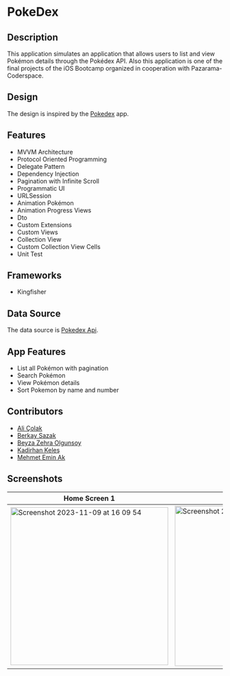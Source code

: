 # PokeDex

## Description

This application simulates an application that allows users to list and view Pokémon details through the Pokédex API.
Also this application is one of the final projects of the iOS Bootcamp organized in cooperation with Pazarama-Coderspace.

## Design

The design is inspired by the [Pokedex](https://www.figma.com/file/DwPu6EVf5Jr4vDUVeRXXUJ/Pok%C3%A9dex-(Community)?node-id=314%3A3&mode=dev) app.

## Features

-  MVVM Architecture
-  Protocol Oriented Programming
-  Delegate Pattern
-  Dependency Injection
-  Pagination with Infinite Scroll
-  Programmatic UI
-  URLSession
-  Animation Pokémon
-  Animation Progress Views
-  Dto
-  Custom Extensions
-  Custom Views
-  Collection View
-  Custom Collection View Cells
-  Unit Test

## Frameworks

- Kingfisher

## Data Source

The data source is [Pokedex Api](https://pokeapi.co/). 

## App Features

- List all Pokémon with pagination
- Search Pokémon
- View Pokémon details
- Sort Pokemon by name and number

## Contributors
- [Ali Çolak](https://github.com/alicolak64)
- [Berkay Sazak](https://github.com/Berkayszk)
- [Beyza Zehra Olgunsoy](https://github.com/beyzazehra)
- [Kadirhan Keleş](https://github.com/kadirhankeles)
- [Mehmet Emin Ak](https://github.com/mehmeteminak)


## Screenshots
| Home Screen 1| Home Screen 2| Home Screen 3| Home Screen 4|  Home Screen 5| Detail Screen 1| Detail Screen 2| Detail Screen 3|
|--|--|--|--|--|--|--|--|
|<img width="368" alt="Screenshot 2023-11-09 at 16 09 54" src="https://github.com/kadirhankeles/PokeDex/assets/71923609/3efca19a-b0e8-455f-8e7c-3d6b3fd0e7af">|<img width="373" alt="Screenshot 2023-11-09 at 16 10 09" src="https://github.com/kadirhankeles/PokeDex/assets/71923609/39ee06c6-e3e3-4a77-a26d-de0aa10e3ac3">|<img width="376" alt="Screenshot 2023-11-09 at 16 10 22" src="https://github.com/kadirhankeles/PokeDex/assets/71923609/9d0c2d5f-7dc0-433a-a7b2-3ad4749d41ca">|<img width="370" alt="Screenshot 2023-11-09 at 16 10 37" src="https://github.com/kadirhankeles/PokeDex/assets/71923609/b376c824-1c82-4c9c-9bb8-afa845b1c50e">|<img width="373" alt="Screenshot 2023-11-09 at 16 11 48" src="https://github.com/kadirhankeles/PokeDex/assets/71923609/602c1f3c-bb93-460b-98c5-0b7fe62486de"> |<img width="367" alt="Screenshot 2023-11-09 at 16 10 50" src="https://github.com/kadirhankeles/PokeDex/assets/71923609/9afe3f38-f34e-4841-9e46-b983d9cd7d43">|<img width="376" alt="Screenshot 2023-11-09 at 16 11 16" src="https://github.com/kadirhankeles/PokeDex/assets/71923609/0dfde6eb-770c-49b5-82b6-48b706efd8fb">|<img width="363" alt="Screenshot 2023-11-09 at 16 11 34" src="https://github.com/kadirhankeles/PokeDex/assets/71923609/ee8cf758-e69e-40a0-8caf-ff95bfc362ff">
















